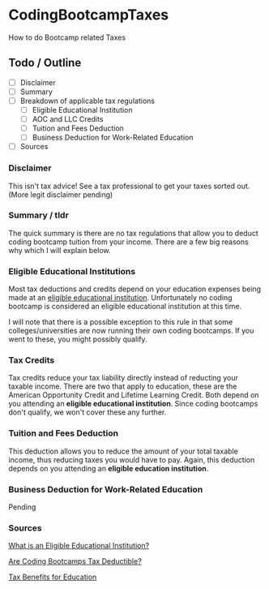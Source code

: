 # CodingBootcampTaxes
How to do Bootcamp related Taxes

## Todo / Outline

- [ ] Disclaimer
- [ ] Summary
- [ ] Breakdown of applicable tax regulations
  - [ ] Eligible Educational Institution
  - [ ] AOC and LLC Credits
  - [ ] Tuition and Fees Deduction
  - [ ] Business Deduction for Work-Related Education
- [ ] Sources

### Disclaimer
This isn't tax advice! See a tax professional to get your taxes sorted out. (More legit disclaimer pending)

### Summary / tldr
The quick summary is there are no tax regulations that allow you to deduct coding bootcamp tuition from your income. There are a few big reasons why which I will explain below.

### Eligible Educational Institutions
Most tax deductions and credits depend on your education expenses being made at an [eligible educational institution](https://www.irs.gov/individuals/eligible-educational-inst). Unfortunately no coding bootcamp is considered an eligible educational institution at this time. 

I will note that there is a possible exception to this rule in that some colleges/universities are now running their own coding bootcamps. If you went to these, you might possibly qualify. 

### Tax Credits
Tax credits reduce your tax liability directly instead of reducting your taxable income. There are two that apply to education,  these are the American Opportunity Credit and Lifetime Learning Credit. Both depend on you attending an **eligible educational institution**. Since coding bootcamps don't qualify, we won't cover these any further.

### Tuition and Fees Deduction
This deduction allows you to reduce the amount of your total taxable income, thus reducing taxes you would have to pay. Again, this deduction depends on you attending an **eligible education institution**.

### Business Deduction for Work-Related Education
Pending

### Sources
[What is an Eligible Educational Institution?](https://www.irs.gov/individuals/eligible-educational-inst)

[Are Coding Bootcamps Tax Deductible?](http://blog.wefinance.co/are-coding-bootcamps-tax-deductible/)

[Tax Benefits for Education](https://www.irs.gov/uac/tax-benefits-for-education-information-center)
